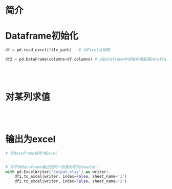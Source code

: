 # 简介


# Dataframe初始化
```python
df = pd.read_excel(file_path)   # 从Excel从读取

df2 = pd.DataFrame(columns=df.columns) # 从Dataframe中读取并保留原Dataframe的列结构
```


<br/><br/>

# 对某列求值



<br/><br/>

# 输出为excel

```python
# 将dataframe保存为Excel


# 将不同dataframe输出到同一张表的不同sheet中：
with pd.ExcelWriter('output.xlsx') as writer:  
    df1.to_excel(writer, index=False, sheet_name='1')
    df2.to_excel(writer, index=False, sheet_name='2')

```
